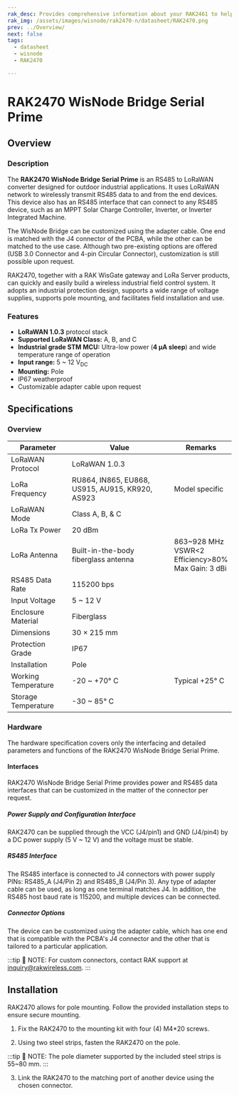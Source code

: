 ```yaml
---
rak_desc: Provides comprehensive information about your RAK2461 to help you use it. This information includes technical specifications, characteristics, and requirements, and it also discusses the device components.
rak_img: /assets/images/wisnode/rak2470-n/datasheet/RAK2470.png
prev: ../Overview/
next: false
tags:
  - datasheet
  - wisnode
  - RAK2470

---
```


# RAK2470 WisNode Bridge Serial Prime

## Overview

### Description

The **RAK2470 WisNode Bridge Serial Prime** is an RS485 to LoRaWAN converter designed for outdoor industrial applications. It uses LoRaWAN network to wirelessly transmit RS485 data to and from the end devices. This device also has an RS485 interface that can connect to any RS485 device, such as an MPPT Solar Charge Controller, Inverter, or Inverter Integrated Machine.

The WisNode Bridge can be customized using the adapter cable. One end is matched with the J4 connector of the PCBA, while the other can be matched to the use case. Although two pre-existing options are offered (USB 3.0 Connector and 4-pin Circular Connector), customization is still possible upon request.

RAK2470, together with a RAK WisGate gateway and LoRa Server products, can quickly and easily build a wireless industrial field control system. It adopts an industrial protection design, supports a wide range of voltage supplies, supports pole mounting, and facilitates field installation and use.

### Features

- **LoRaWAN 1.0.3** protocol stack
- **Supported LoRaWAN Class:** A, B, and C
- **Industrial grade STM MCU:** Ultra-low power (**4&nbsp;µA sleep**) and wide temperature range of operation
- **Input range:** 5 ~ 12&nbsp;V<sub>DC</sub>
- **Mounting:** Pole
- IP67 weatherproof
- Customizable adapter cable upon request

## Specifications

### Overview

| Parameter           | Value                                            | Remarks                                                              |
| ------------------- | ------------------------------------------------ | -------------------------------------------------------------------- |
| LoRaWAN Protocol    | LoRaWAN 1.0.3                                    |                                                                      |
| LoRa Frequency      | RU864, IN865, EU868, US915,  AU915, KR920, AS923 | Model specific                                                       |
| LoRaWAN Mode        | Class A, B, & C                                  |                                                                      |
| LoRa Tx Power       | 20&nbsp;dBm                                      |                                                                      |
| LoRa Antenna        | Built-in-the-body fiberglass antenna             | 863~928&nbsp;MHz<br>VSWR<2<br>Efficiency>80%<br>Max Gain: 3&nbsp;dBi |
| RS485 Data Rate     | 115200&nbsp;bps                                  |                                                                      |
| Input Voltage       | 5 ~ 12&nbsp;V                                    |                                                                      |
| Enclosure Material  | Fiberglass                                       |                                                                      |
| Dimensions          | 30 × 215&nbsp;mm                                 |                                                                      |
| Protection Grade    | IP67                                             |                                                                      |
| Installation        | Pole                                             |                                                                      |
| Working Temperature | -20 ~ +70°&nbsp;C                                | Typical +25°&nbsp;C                                                  |
| Storage Temperature | -30 ~ 85°&nbsp;C                                 |                                                                      |



### Hardware

The hardware specification covers only the interfacing and detailed parameters and functions of the RAK2470 WisNode Bridge Serial Prime.

#### Interfaces

RAK2470 WisNode Bridge Serial Prime provides power and RS485 data interfaces that can be customized in the matter of the connector per request.

##### Power Supply and Configuration Interface

RAK2470 can be supplied through the VCC (J4/pin1) and GND (J4/pin4) by a DC power supply (5&nbsp;V ~ 12&nbsp;V) and the voltage must be stable.

##### RS485 Interface

The RS485 interface is connected to J4 connectors with power supply PINs: RS485_A (J4/Pin 2) and RS485_B (J4/Pin 3). Any type of adapter cable can be used, as long as one terminal matches J4. In addition, the RS485 host baud rate is 115200, and multiple devices can be connected.

##### Connector Options

The device can be customized using the adapter cable, which has one end that is compatible with the PCBA's J4 connector and the other that is tailored to a particular application.

:::tip 📝 NOTE:
For custom connectors, contact RAK support at <a href="mailto:inquiry@rakwireless.com" target="_blank">inquiry@rakwireless.com</a>.
:::

## Installation

RAK2470 allows for pole mounting. Follow the provided installation steps to ensure secure mounting.

1. Fix the RAK2470 to the mounting kit with four (4) M4*20 screws.


<rk-img
  src="/assets/images/wisnode/rak2470-n/datasheet/fixing.png"
  width="40%"
  caption="Fixing the device to the mounting kit"
/>


2. Using two steel strips, fasten the RAK2470 on the pole.


<rk-img
  src="/assets/images/wisnode/rak2470-n/datasheet/steel_strips.png"
  width="40%"
  caption="Using the steel strips"
/>


:::tip 📝 NOTE:
The pole diameter supported by the included steel strips is 55~80&nbsp;mm.
:::


3. Link the RAK2470 to the matching port of another device using the chosen connector.


<rk-img
  src="/assets/images/wisnode/rak2470-n/datasheet/connecting_device.png"
  width="40%"
  caption="Connecting to another device"
/>



